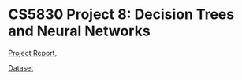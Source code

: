 # CS5830 Project 8: Decision Trees and Neural Networks

[Project Report](https://docs.google.com/document/d/1yRueCeeOKkT7LvhtZ7MHpKvGhspxahsYzai0q4LuacE/edit?usp=sharing),

[Dataset](https://www.kaggle.com/datasets/jillanisofttech/diabetes-disease-updated-dataset/data)



